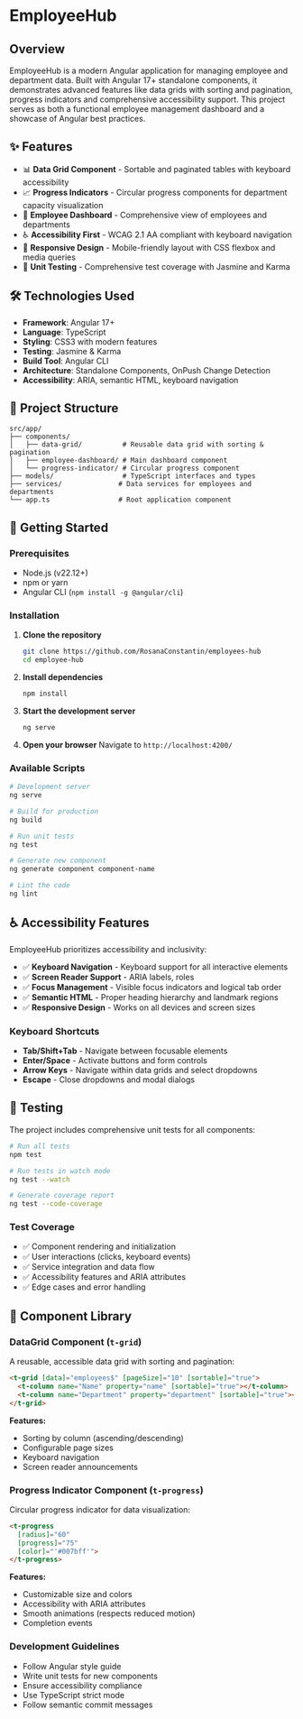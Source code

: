 # EmployeeHub

## Overview

EmployeeHub is a modern Angular application for managing employee and department data. Built with Angular 17+ standalone components, it demonstrates advanced features like data grids with sorting and pagination, progress indicators and comprehensive accessibility support. This project serves as both a functional employee management dashboard and a showcase of Angular best practices.

## ✨ Features

- 📊 **Data Grid Component** - Sortable and paginated tables with keyboard accessibility
- 📈 **Progress Indicators** - Circular progress components for department capacity visualization  
- 🎯 **Employee Dashboard** - Comprehensive view of employees and departments
- ♿ **Accessibility First** - WCAG 2.1 AA compliant with keyboard navigation
- 🎨 **Responsive Design** - Mobile-friendly layout with CSS flexbox and media queries
- 🧪 **Unit Testing** - Comprehensive test coverage with Jasmine and Karma


## 🛠️ Technologies Used

- **Framework**: Angular 17+
- **Language**: TypeScript
- **Styling**: CSS3 with modern features
- **Testing**: Jasmine & Karma
- **Build Tool**: Angular CLI
- **Architecture**: Standalone Components, OnPush Change Detection
- **Accessibility**: ARIA, semantic HTML, keyboard navigation

## 📁 Project Structure

```
src/app/
├── components/
│   ├── data-grid/          # Reusable data grid with sorting & pagination
│   ├── employee-dashboard/ # Main dashboard component
│   └── progress-indicator/ # Circular progress component
├── models/                 # TypeScript interfaces and types
├── services/              # Data services for employees and departments
└── app.ts                 # Root application component
```

## 🚀 Getting Started

### Prerequisites

- Node.js (v22.12+)
- npm or yarn
- Angular CLI (`npm install -g @angular/cli`)

### Installation

1. **Clone the repository**
   ```bash
   git clone https://github.com/RosanaConstantin/employees-hub
   cd employee-hub
   ```

2. **Install dependencies**
   ```bash
   npm install
   ```

3. **Start the development server**
   ```bash
   ng serve
   ```

4. **Open your browser**
   Navigate to `http://localhost:4200/`

### Available Scripts

```bash
# Development server
ng serve

# Build for production
ng build

# Run unit tests
ng test

# Generate new component
ng generate component component-name

# Lint the code
ng lint
```

## ♿ Accessibility Features

EmployeeHub prioritizes accessibility and inclusivity:

- ✅ **Keyboard Navigation** - Keyboard support for all interactive elements
- ✅ **Screen Reader Support** - ARIA labels, roles
- ✅ **Focus Management** - Visible focus indicators and logical tab order
- ✅ **Semantic HTML** - Proper heading hierarchy and landmark regions
- ✅ **Responsive Design** - Works on all devices and screen sizes

### Keyboard Shortcuts

- **Tab/Shift+Tab** - Navigate between focusable elements
- **Enter/Space** - Activate buttons and form controls
- **Arrow Keys** - Navigate within data grids and select dropdowns
- **Escape** - Close dropdowns and modal dialogs

## 🧪 Testing

The project includes comprehensive unit tests for all components:

```bash
# Run all tests
npm test

# Run tests in watch mode
ng test --watch

# Generate coverage report
ng test --code-coverage
```

### Test Coverage

- ✅ Component rendering and initialization
- ✅ User interactions (clicks, keyboard events)
- ✅ Service integration and data flow
- ✅ Accessibility features and ARIA attributes
- ✅ Edge cases and error handling

## 🎨 Component Library

### DataGrid Component (`t-grid`)

A reusable, accessible data grid with sorting and pagination:

```html
<t-grid [data]="employees$" [pageSize]="10" [sortable]="true">
  <t-column name="Name" property="name" [sortable]="true"></t-column>
  <t-column name="Department" property="department" [sortable]="true"></t-column>
</t-grid>
```

**Features:**
- Sorting by column (ascending/descending)
- Configurable page sizes
- Keyboard navigation
- Screen reader announcements

### Progress Indicator Component (`t-progress`)

Circular progress indicator for data visualization:

```html
<t-progress 
  [radius]="60" 
  [progress]="75" 
  [color]="'#007bff'">
</t-progress>
```

**Features:**
- Customizable size and colors
- Accessibility with ARIA attributes
- Smooth animations (respects reduced motion)
- Completion events


### Development Guidelines

- Follow Angular style guide
- Write unit tests for new components
- Ensure accessibility compliance
- Use TypeScript strict mode
- Follow semantic commit messages
